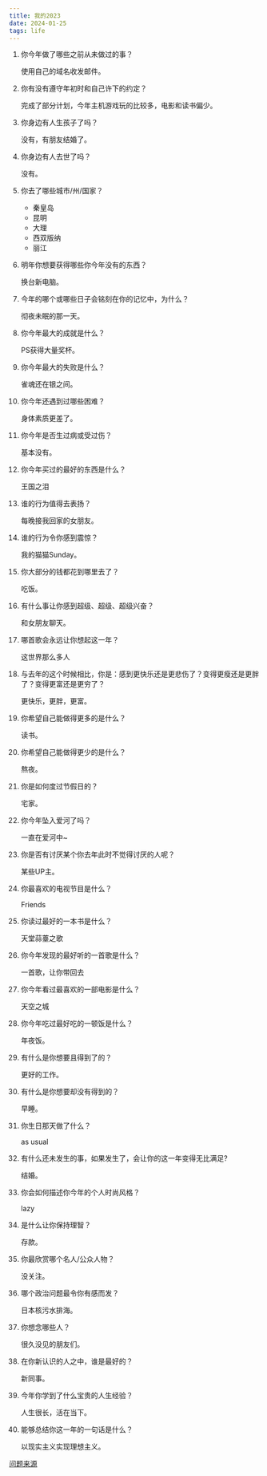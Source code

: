 ```yaml
---
title: 我的2023
date: 2024-01-25
tags: life
---
```


1. 你今年做了哪些之前从未做过的事？

    使用自己的域名收发邮件。

2. 你有没有遵守年初时和自己许下的约定？

    完成了部分计划，今年主机游戏玩的比较多，电影和读书偏少。

3. 你身边有人生孩子了吗？

    没有，有朋友结婚了。

4. 你身边有人去世了吗？

    没有。

5. 你去了哪些城市/州/国家？

    - 秦皇岛
    - 昆明
    - 大理
    - 西双版纳
    - 丽江

6. 明年你想要获得哪些你今年没有的东西？

    换台新电脑。

7. 今年的哪个或哪些日子会铭刻在你的记忆中，为什么？

    彻夜未眠的那一天。

8. 你今年最大的成就是什么？

    PS获得大量奖杯。

9. 你今年最大的失败是什么？

    雀魂还在银之间。

10. 你今年还遇到过哪些困难？

    身体素质更差了。

11. 你今年是否生过病或受过伤？

    基本没有。

12. 你今年买过的最好的东西是什么？

    王国之泪

13. 谁的行为值得去表扬？

    每晚接我回家的女朋友。

14. 谁的行为令你感到震惊？

    我的猫猫Sunday。

15. 你大部分的钱都花到哪里去了？

    吃饭。

16. 有什么事让你感到超级、超级、超级兴奋？

    和女朋友聊天。

17. 哪首歌会永远让你想起这一年？

    这世界那么多人

18. 与去年的这个时候相比，你是：感到更快乐还是更悲伤了？变得更瘦还是更胖了？变得更富还是更穷了？

    更快乐，更胖，更富。

19. 你希望自己能做得更多的是什么？

    读书。

20. 你希望自己能做得更少的是什么？

    熬夜。

21. 你是如何度过节假日的？

    宅家。

22. 你今年坠入爱河了吗？

    一直在爱河中~

23. 你是否有讨厌某个你去年此时不觉得讨厌的人呢？

    某些UP主。

24. 你最喜欢的电视节目是什么？

    Friends

25. 你读过最好的一本书是什么？

    天堂蒜薹之歌

26. 你今年发现的最好听的一首歌是什么？

    一首歌，让你带回去

27. 你今年看过最喜欢的一部电影是什么？

    天空之城

28. 你今年吃过最好吃的一顿饭是什么？

    年夜饭。

29. 有什么是你想要且得到了的？

    更好的工作。

30. 有什么是你想要却没有得到的？

    早睡。

31. 你生日那天做了什么？

    as usual

32. 有什么还未发生的事，如果发生了，会让你的这一年变得无比满足?

    结婚。

33. 你会如何描述你今年的个人时尚风格？

    lazy

34. 是什么让你保持理智？

    存款。

35. 你最欣赏哪个名人/公众人物？

    没关注。

36. 哪个政治问题最令你有感而发？

    日本核污水排海。

37. 你想念哪些人？

    很久没见的朋友们。

38. 在你新认识的人之中，谁是最好的？

    新同事。

39. 今年你学到了什么宝贵的人生经验？

    人生很长，活在当下。

40. 能够总结你这一年的一句话是什么？

    以现实主义实现理想主义。

[问题来源](https://github.com/kepano/40-questions/blob/master/translations/zh-hans/year.md)
